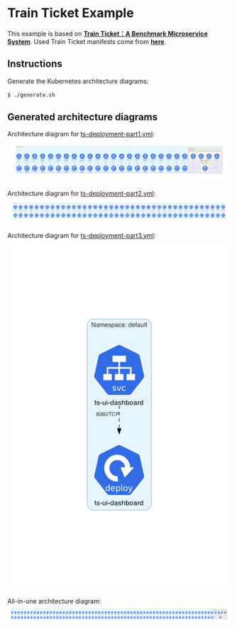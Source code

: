 # Train Ticket Example

This example is based on **[Train Ticket：A Benchmark Microservice System](https://github.com/FudanSELab/train-ticket/)**.
Used Train Ticket manifests come from **[here](https://github.com/FudanSELab/train-ticket/tree/master/deployment/kubernetes-manifests/k8s-with-jaeger)**.

## Instructions

Generate the Kubernetes architecture diagrams:
```sh
$ ./generate.sh
```

## Generated architecture diagrams

Architecture diagram for [ts-deployment-part1.yml](ts-deployment-part1.yml):
![ts-deployment-part1.png](ts-deployment-part1.png)

Architecture diagram for [ts-deployment-part2.yml](ts-deployment-part2.yml):
![ts-deployment-part2.png](ts-deployment-part2.png)

Architecture diagram for [ts-deployment-part3.yml](ts-deployment-part3.yml):
![ts-deployment-part3.png](ts-deployment-part3.png)

All-in-one architecture diagram:
![train-ticket.png](train-ticket.png)
